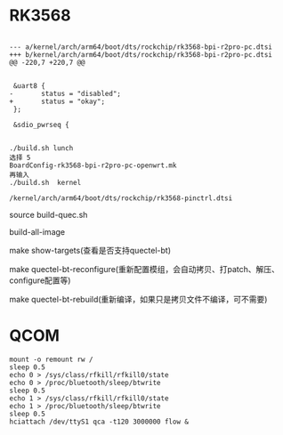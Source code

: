 # RK3568

```

--- a/kernel/arch/arm64/boot/dts/rockchip/rk3568-bpi-r2pro-pc.dtsi
+++ b/kernel/arch/arm64/boot/dts/rockchip/rk3568-bpi-r2pro-pc.dtsi
@@ -220,7 +220,7 @@


 &uart8 {
-       status = "disabled";
+       status = "okay";
 };

 &sdio_pwrseq {


./build.sh lunch 
选择 5
BoardConfig-rk3568-bpi-r2pro-pc-openwrt.mk
再输入
./build.sh  kernel 

/kernel/arch/arm64/boot/dts/rockchip/rk3568-pinctrl.dtsi

```

source build-quec.sh

build-all-image

make show-targets(查看是否支持quectel-bt)

make quectel-bt-reconfigure(重新配置模组，会自动拷贝、打patch、解压、configure配置等)

make quectel-bt-rebuild(重新编译，如果只是拷贝文件不编译，可不需要)

# QCOM

```
mount -o remount rw /
sleep 0.5
echo 0 > /sys/class/rfkill/rfkill0/state
echo 0 > /proc/bluetooth/sleep/btwrite
sleep 0.5
echo 1 > /sys/class/rfkill/rfkill0/state
echo 1 > /proc/bluetooth/sleep/btwrite
sleep 0.5
hciattach /dev/ttyS1 qca -t120 3000000 flow &
```

